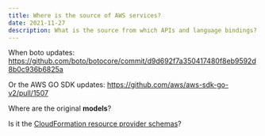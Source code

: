 ```yaml
---
title: Where is the source of AWS services?
date: 2021-11-27
description: What is the source from which APIs and language bindings?
---
```


When boto updates:
https://github.com/boto/botocore/commit/d9d692f7a350417480f8eb9592d8b0c936b6825a

Or the AWS GO SDK updates:
https://github.com/aws/aws-sdk-go-v2/pull/1507

Where are the original **models**?


Is it the [CloudFormation resource provider schemas](https://docs.aws.amazon.com/AWSCloudFormation/latest/UserGuide/resource-type-schemas.html)?


